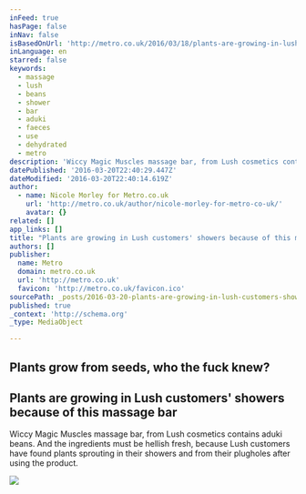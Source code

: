 ```yaml
---
inFeed: true
hasPage: false
inNav: false
isBasedOnUrl: 'http://metro.co.uk/2016/03/18/plants-are-growing-in-lush-customers-showers-because-of-this-massage-bar-5761385/'
inLanguage: en
starred: false
keywords:
  - massage
  - lush
  - beans
  - shower
  - bar
  - aduki
  - faeces
  - use
  - dehydrated
  - metro
description: 'Wiccy Magic Muscles massage bar, from Lush cosmetics contains aduki beans. And the ingredients must be hellish fresh, because Lush customers have found plants sprouting in their showers and from their plugholes after using the product.'
datePublished: '2016-03-20T22:40:29.447Z'
dateModified: '2016-03-20T22:40:14.619Z'
author:
  - name: Nicole Morley for Metro.co.uk
    url: 'http://metro.co.uk/author/nicole-morley-for-metro-co-uk/'
    avatar: {}
related: []
app_links: []
title: "Plants are growing in Lush customers' showers because of this massage bar"
authors: []
publisher:
  name: Metro
  domain: metro.co.uk
  url: 'http://metro.co.uk'
  favicon: 'http://metro.co.uk/favicon.ico'
sourcePath: _posts/2016-03-20-plants-are-growing-in-lush-customers-showers-because-of-thi.md
published: true
_context: 'http://schema.org'
_type: MediaObject

---
```

## Plants grow from seeds, who the fuck knew?

<article style=""><h1>Plants are growing in Lush customers' showers because of this massage bar</h1><p>Wiccy Magic Muscles massage bar, from Lush cosmetics contains aduki beans. And the ingredients must be hellish fresh, because Lush customers have found plants sprouting in their showers and from their plugholes after using the product.</p><img src="https://s3-us-west-2.amazonaws.com/the-grid-img/p/bac2ed9834b0ebecea0304cc4b67ca18ebe98b4a.jpg" /></article>